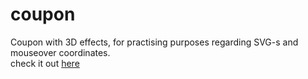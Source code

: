 # coupon
Coupon with 3D effects, for practising purposes regarding SVG-s and mouseover coordinates.
<br/>
check it out <a href="https://coupon-two.vercel.app"> here </a>
